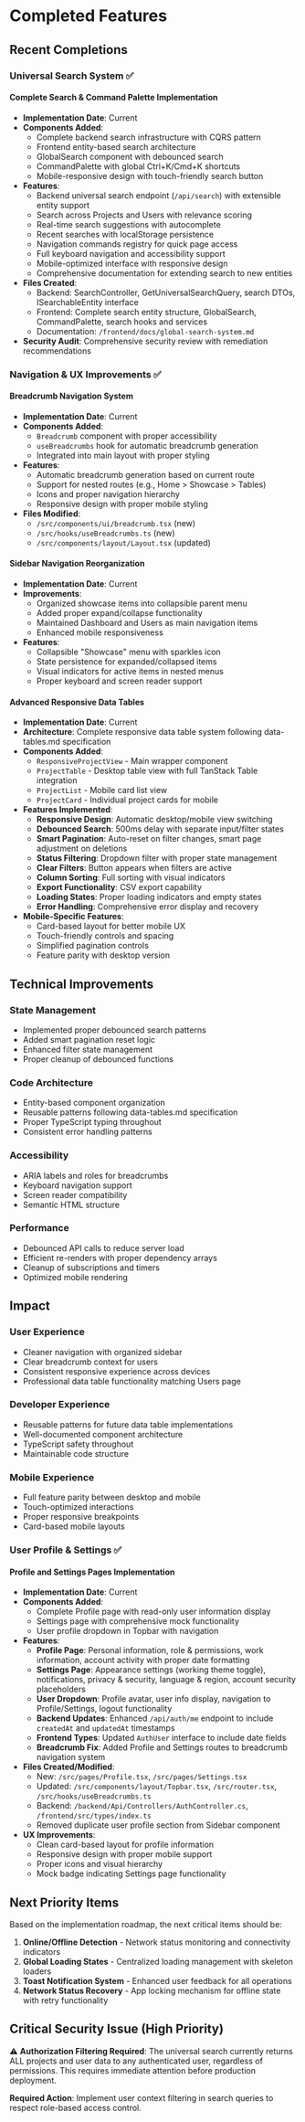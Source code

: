 # Completed Features

## Recent Completions

### Universal Search System ✅

#### Complete Search & Command Palette Implementation
- **Implementation Date**: Current
- **Components Added**:
  - Complete backend search infrastructure with CQRS pattern
  - Frontend entity-based search architecture
  - GlobalSearch component with debounced search
  - CommandPalette with global Ctrl+K/Cmd+K shortcuts
  - Mobile-responsive design with touch-friendly search button
- **Features**:
  - Backend universal search endpoint (`/api/search`) with extensible entity support
  - Search across Projects and Users with relevance scoring
  - Real-time search suggestions with autocomplete
  - Recent searches with localStorage persistence
  - Navigation commands registry for quick page access
  - Full keyboard navigation and accessibility support
  - Mobile-optimized interface with responsive design
  - Comprehensive documentation for extending search to new entities
- **Files Created**:
  - Backend: SearchController, GetUniversalSearchQuery, search DTOs, ISearchableEntity interface
  - Frontend: Complete search entity structure, GlobalSearch, CommandPalette, search hooks and services
  - Documentation: `/frontend/docs/global-search-system.md`
- **Security Audit**: Comprehensive security review with remediation recommendations

### Navigation & UX Improvements ✅

#### Breadcrumb Navigation System
- **Implementation Date**: Current
- **Components Added**:
  - `Breadcrumb` component with proper accessibility
  - `useBreadcrumbs` hook for automatic breadcrumb generation
  - Integrated into main layout with proper styling
- **Features**:
  - Automatic breadcrumb generation based on current route
  - Support for nested routes (e.g., Home > Showcase > Tables)
  - Icons and proper navigation hierarchy
  - Responsive design with proper mobile styling
- **Files Modified**:
  - `/src/components/ui/breadcrumb.tsx` (new)
  - `/src/hooks/useBreadcrumbs.ts` (new)
  - `/src/components/layout/Layout.tsx` (updated)

#### Sidebar Navigation Reorganization
- **Implementation Date**: Current
- **Improvements**:
  - Organized showcase items into collapsible parent menu
  - Added proper expand/collapse functionality
  - Maintained Dashboard and Users as main navigation items
  - Enhanced mobile responsiveness
- **Features**:
  - Collapsible "Showcase" menu with sparkles icon
  - State persistence for expanded/collapsed items
  - Visual indicators for active items in nested menus
  - Proper keyboard and screen reader support

#### Advanced Responsive Data Tables
- **Implementation Date**: Current
- **Architecture**: Complete responsive data table system following data-tables.md specification
- **Components Added**:
  - `ResponsiveProjectView` - Main wrapper component
  - `ProjectTable` - Desktop table view with full TanStack Table integration
  - `ProjectList` - Mobile card list view
  - `ProjectCard` - Individual project cards for mobile
- **Features Implemented**:
  - **Responsive Design**: Automatic desktop/mobile view switching
  - **Debounced Search**: 500ms delay with separate input/filter states
  - **Smart Pagination**: Auto-reset on filter changes, smart page adjustment on deletions
  - **Status Filtering**: Dropdown filter with proper state management
  - **Clear Filters**: Button appears when filters are active
  - **Column Sorting**: Full sorting with visual indicators
  - **Export Functionality**: CSV export capability
  - **Loading States**: Proper loading indicators and empty states
  - **Error Handling**: Comprehensive error display and recovery
- **Mobile-Specific Features**:
  - Card-based layout for better mobile UX
  - Touch-friendly controls and spacing
  - Simplified pagination controls
  - Feature parity with desktop version

## Technical Improvements

### State Management
- Implemented proper debounced search patterns
- Added smart pagination reset logic
- Enhanced filter state management
- Proper cleanup of debounced functions

### Code Architecture
- Entity-based component organization
- Reusable patterns following data-tables.md specification
- Proper TypeScript typing throughout
- Consistent error handling patterns

### Accessibility
- ARIA labels and roles for breadcrumbs
- Keyboard navigation support
- Screen reader compatibility
- Semantic HTML structure

### Performance
- Debounced API calls to reduce server load
- Efficient re-renders with proper dependency arrays
- Cleanup of subscriptions and timers
- Optimized mobile rendering

## Impact

### User Experience
- Cleaner navigation with organized sidebar
- Clear breadcrumb context for users
- Consistent responsive experience across devices
- Professional data table functionality matching Users page

### Developer Experience
- Reusable patterns for future data table implementations
- Well-documented component architecture
- TypeScript safety throughout
- Maintainable code structure

### Mobile Experience
- Full feature parity between desktop and mobile
- Touch-optimized interactions
- Proper responsive breakpoints
- Card-based mobile layouts

### User Profile & Settings ✅

#### Profile and Settings Pages Implementation
- **Implementation Date**: Current
- **Components Added**:
  - Complete Profile page with read-only user information display
  - Settings page with comprehensive mock functionality
  - User profile dropdown in Topbar with navigation
- **Features**:
  - **Profile Page**: Personal information, role & permissions, work information, account activity with proper date formatting
  - **Settings Page**: Appearance settings (working theme toggle), notifications, privacy & security, language & region, account security placeholders
  - **User Dropdown**: Profile avatar, user info display, navigation to Profile/Settings, logout functionality
  - **Backend Updates**: Enhanced `/api/auth/me` endpoint to include `createdAt` and `updatedAt` timestamps
  - **Frontend Types**: Updated `AuthUser` interface to include date fields
  - **Breadcrumb Fix**: Added Profile and Settings routes to breadcrumb navigation system
- **Files Created/Modified**:
  - New: `/src/pages/Profile.tsx`, `/src/pages/Settings.tsx`
  - Updated: `/src/components/layout/Topbar.tsx`, `/src/router.tsx`, `/src/hooks/useBreadcrumbs.ts`
  - Backend: `/backend/Api/Controllers/AuthController.cs`, `/frontend/src/types/index.ts`
  - Removed duplicate user profile section from Sidebar component
- **UX Improvements**:
  - Clean card-based layout for profile information
  - Responsive design with proper mobile support
  - Proper icons and visual hierarchy
  - Mock badge indicating Settings page functionality

## Next Priority Items

Based on the implementation roadmap, the next critical items should be:

1. **Online/Offline Detection** - Network status monitoring and connectivity indicators  
2. **Global Loading States** - Centralized loading management with skeleton loaders
3. **Toast Notification System** - Enhanced user feedback for all operations
4. **Network Status Recovery** - App locking mechanism for offline state with retry functionality

## Critical Security Issue (High Priority)

⚠️ **Authorization Filtering Required**: The universal search currently returns ALL projects and user data to any authenticated user, regardless of permissions. This requires immediate attention before production deployment.

**Required Action**: Implement user context filtering in search queries to respect role-based access control.